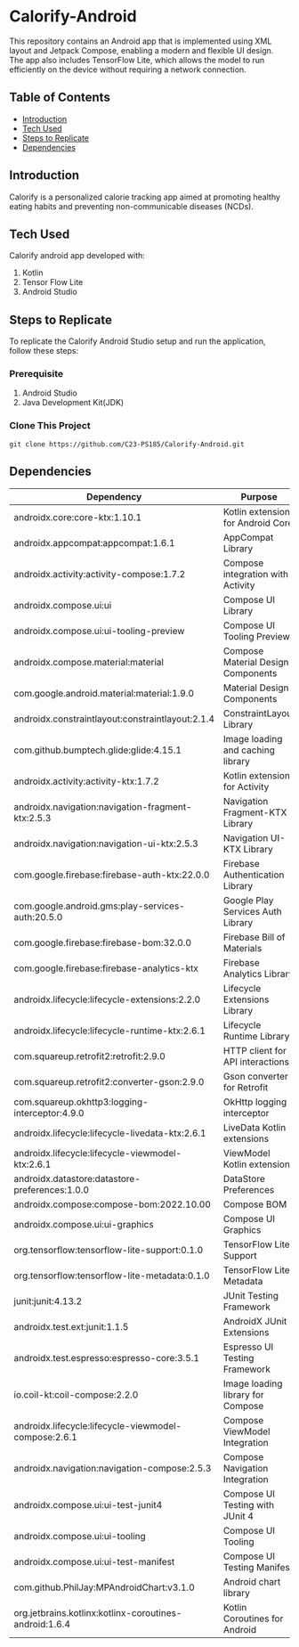 # Calorify-Android
This repository contains an Android app that is implemented using XML layout and Jetpack Compose, enabling a modern and flexible UI design. The app also includes TensorFlow Lite, which allows the model to run efficiently on the device without requiring a network connection.

## Table of Contents
- [Introduction](#introduction)
- [Tech Used](#tech-used)
- [Steps to Replicate](#steps-to-replicate)
- [Dependencies](#dependencies)

## Introduction
Calorify is a personalized calorie tracking app aimed at promoting healthy eating habits and preventing non-communicable diseases (NCDs). 

## Tech Used
Calorify android app developed with:
  1. Kotlin
  2. Tensor Flow Lite
  3. Android Studio

## Steps to Replicate
To replicate the Calorify Android Studio setup and run the application, follow these steps:
### Prerequisite
  1. Android Studio
  2. Java Development Kit(JDK)
### Clone This Project
```
git clone https://github.com/C23-PS185/Calorify-Android.git
```
## Dependencies
| Dependency                                                      | Purpose                            |
|-----------------------------------------------------------------|------------------------------------|
| androidx.core:core-ktx:1.10.1                                   | Kotlin extensions for Android Core |
| androidx.appcompat:appcompat:1.6.1                               | AppCompat Library                  |
| androidx.activity:activity-compose:1.7.2                         | Compose integration with Activity  |
| androidx.compose.ui:ui                                           | Compose UI Library                 |
| androidx.compose.ui:ui-tooling-preview                           | Compose UI Tooling Preview         |
| androidx.compose.material:material                               | Compose Material Design Components |
| com.google.android.material:material:1.9.0                       | Material Design Components         |
| androidx.constraintlayout:constraintlayout:2.1.4                 | ConstraintLayout Library           |
| com.github.bumptech.glide:glide:4.15.1                           | Image loading and caching library  |
| androidx.activity:activity-ktx:1.7.2                             | Kotlin extensions for Activity     |
| androidx.navigation:navigation-fragment-ktx:2.5.3                | Navigation Fragment-KTX Library    |
| androidx.navigation:navigation-ui-ktx:2.5.3                      | Navigation UI-KTX Library          |
| com.google.firebase:firebase-auth-ktx:22.0.0                     | Firebase Authentication Library    |
| com.google.android.gms:play-services-auth:20.5.0                 | Google Play Services Auth Library  |
| com.google.firebase:firebase-bom:32.0.0                          | Firebase Bill of Materials         |
| com.google.firebase:firebase-analytics-ktx                       | Firebase Analytics Library         |
| androidx.lifecycle:lifecycle-extensions:2.2.0                    | Lifecycle Extensions Library       |
| androidx.lifecycle:lifecycle-runtime-ktx:2.6.1                   | Lifecycle Runtime Library          |
| com.squareup.retrofit2:retrofit:2.9.0                            | HTTP client for API interactions   |
| com.squareup.retrofit2:converter-gson:2.9.0                      | Gson converter for Retrofit        |
| com.squareup.okhttp3:logging-interceptor:4.9.0                  | OkHttp logging interceptor         |
| androidx.lifecycle:lifecycle-livedata-ktx:2.6.1                  | LiveData Kotlin extensions         |
| androidx.lifecycle:lifecycle-viewmodel-ktx:2.6.1                 | ViewModel Kotlin extensions        |
| androidx.datastore:datastore-preferences:1.0.0                   | DataStore Preferences              |
| androidx.compose:compose-bom:2022.10.00                          | Compose BOM                        |
| androidx.compose.ui:ui-graphics                                  | Compose UI Graphics                |
| org.tensorflow:tensorflow-lite-support:0.1.0                     | TensorFlow Lite Support            |
| org.tensorflow:tensorflow-lite-metadata:0.1.0                    | TensorFlow Lite Metadata           |
| junit:junit:4.13.2                                               | JUnit Testing Framework            |
| androidx.test.ext:junit:1.1.5                                    | AndroidX JUnit Extensions          |
| androidx.test.espresso:espresso-core:3.5.1                       | Espresso UI Testing Framework      |
| io.coil-kt:coil-compose:2.2.0                                    | Image loading library for Compose  |
| androidx.lifecycle:lifecycle-viewmodel-compose:2.6.1             | Compose ViewModel Integration      |
| androidx.navigation:navigation-compose:2.5.3                     | Compose Navigation Integration     |
| androidx.compose.ui:ui-test-junit4                               | Compose UI Testing with JUnit 4     |
| androidx.compose.ui:ui-tooling                                   | Compose UI Tooling                 |
| androidx.compose.ui:ui-test-manifest                             | Compose UI Testing Manifest        |
| com.github.PhilJay:MPAndroidChart:v3.1.0                         | Android chart library              |
| org.jetbrains.kotlinx:kotlinx-coroutines-android:1.6.4            | Kotlin Coroutines for Android      |
